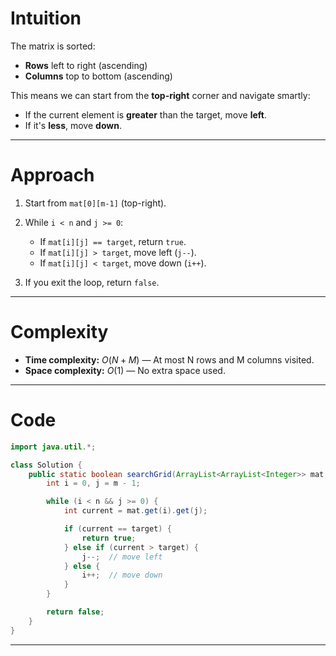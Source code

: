 # Intuition

The matrix is sorted:

* **Rows** left to right (ascending)
* **Columns** top to bottom (ascending)

This means we can start from the **top-right** corner and navigate smartly:

* If the current element is **greater** than the target, move **left**.
* If it's **less**, move **down**.

---

# Approach

1. Start from `mat[0][m-1]` (top-right).
2. While `i < n` and `j >= 0`:

   * If `mat[i][j] == target`, return `true`.
   * If `mat[i][j] > target`, move left (`j--`).
   * If `mat[i][j] < target`, move down (`i++`).
3. If you exit the loop, return `false`.

---

# Complexity

* **Time complexity:**
  $O(N + M)$ — At most N rows and M columns visited.
* **Space complexity:**
  $O(1)$ — No extra space used.

---

# Code

```java
import java.util.*;

class Solution {
    public static boolean searchGrid(ArrayList<ArrayList<Integer>> mat, int n, int m, int target) {
        int i = 0, j = m - 1;

        while (i < n && j >= 0) {
            int current = mat.get(i).get(j);

            if (current == target) {
                return true;
            } else if (current > target) {
                j--;  // move left
            } else {
                i++;  // move down
            }
        }

        return false;
    }
}
```

---
